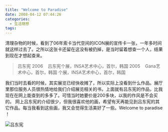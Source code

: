 ```yaml
---
title: "Welcome to Paradise"
date: 2008-04-12 07:44:26
categories:
  - 生活随想
tags:
---
```


清理杂物的时候，看到了06年索卡当代空间的ICON展的宣传卡一张，一年多时间就这样过去了。之所以这张卡还留在这没有被扔掉，是当时留着想查一个人，结果到现在才想起查来。

> 吕东宪 2006    吕东宪个展，INSA艺术中心，首尔，韩国 2005    Gana艺术中心，首尔，韩国 个展，INSA艺术中心，首尔，韩国

我们当时去看的时候，其实展览已经快收摊了，所以实际上没看到什么作品。展厅里那位服务人员很热情地给我们介绍展览相关的书，上面就有吕东宪的作品，比我现在在网上能查到的多多了。可惜当时她要价是200多块，以我的作风是不会买的。 网上吕东宪的介绍很少，但我很喜欢他的画，希望有天再能见到吕东宪的其它作品。每当我看到这些画，我又会觉得生活美好了一些。Welcome to paradise ！ 

![吕东宪](../../../images/2008/jv0an4tx1.jpg)